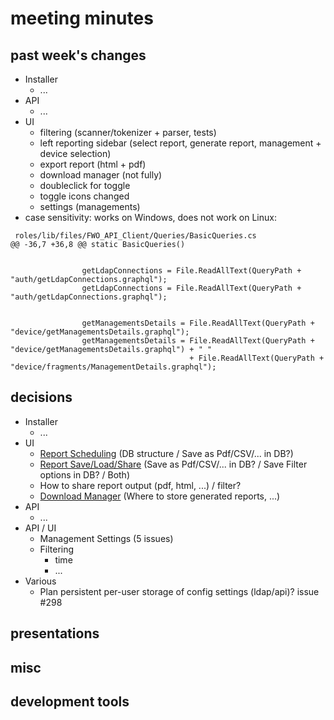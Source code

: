 # meeting minutes

## past week's changes
- Installer
  - ...
- API
  - ...
- UI 
  - filtering (scanner/tokenizer + parser, tests)
  - left reporting sidebar (select report, generate report, management + device selection)
  - export report (html + pdf)
  - download manager (not fully)
  - doubleclick for toggle
  - toggle icons changed
  - settings (managements)
- case sensitivity: works on Windows, does not work on Linux:

```
 roles/lib/files/FWO_API_Client/Queries/BasicQueries.cs
@@ -36,7 +36,8 @@ static BasicQueries()


                getLdapConnections = File.ReadAllText(QueryPath + "auth/getLdapConnections.graphql");
                getLdapConnections = File.ReadAllText(QueryPath + "auth/getLdapConnections.graphql");


                getManagementsDetails = File.ReadAllText(QueryPath + "device/getManagementsDetails.graphql");
                getManagementsDetails = File.ReadAllText(QueryPath + "device/getManagementsDetails.graphql") + " " 
                                        + File.ReadAllText(QueryPath + "device/fragments/ManagementDetails.graphql");
```

## decisions
- Installer
  - ...
- UI
  - [Report Scheduling](https://github.com/CactuseSecurity/firewall-orchestrator/issues/270) (DB structure / Save as Pdf/CSV/... in DB?)
  - [Report Save/Load/Share](https://github.com/CactuseSecurity/firewall-orchestrator/issues/335) (Save as Pdf/CSV/... in DB? / Save Filter options in DB? / Both)
  - How to share report output (pdf, html, ...) / filter? 
  - [Download Manager](https://github.com/CactuseSecurity/firewall-orchestrator/issues/395) (Where to store generated reports, ...)
- API
  - ...
- API / UI
  - Management Settings (5 issues)
  - Filtering
    - time
    - ...
- Various
  - Plan persistent per-user storage of config settings (ldap/api)? issue #298

## presentations

## misc

## development tools
